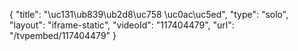 {
    "title": "\uc131\ub839\ub2d8\uc758 \uc0ac\uc5ed",
    "type": "solo",
    "layout": "iframe-static",
    "videoId": "117404479",
    "url": "\/tvpembed\/117404479"
}